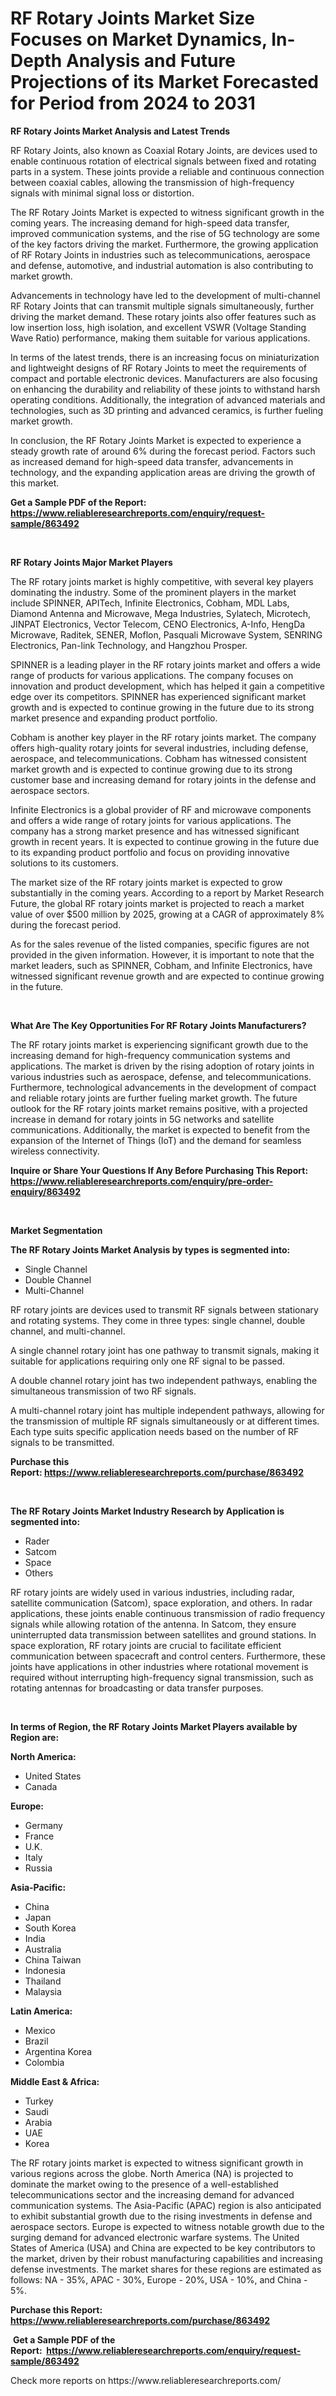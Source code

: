 <p><h1>RF Rotary Joints Market Size Focuses on Market Dynamics, In-Depth Analysis and Future Projections of its Market Forecasted for Period from 2024 to 2031</h1></p><p><strong>RF Rotary Joints Market Analysis and Latest Trends</strong></p>
<p><p>RF Rotary Joints, also known as Coaxial Rotary Joints, are devices used to enable continuous rotation of electrical signals between fixed and rotating parts in a system. These joints provide a reliable and continuous connection between coaxial cables, allowing the transmission of high-frequency signals with minimal signal loss or distortion.</p><p>The RF Rotary Joints Market is expected to witness significant growth in the coming years. The increasing demand for high-speed data transfer, improved communication systems, and the rise of 5G technology are some of the key factors driving the market. Furthermore, the growing application of RF Rotary Joints in industries such as telecommunications, aerospace and defense, automotive, and industrial automation is also contributing to market growth.</p><p>Advancements in technology have led to the development of multi-channel RF Rotary Joints that can transmit multiple signals simultaneously, further driving the market demand. These rotary joints also offer features such as low insertion loss, high isolation, and excellent VSWR (Voltage Standing Wave Ratio) performance, making them suitable for various applications.</p><p>In terms of the latest trends, there is an increasing focus on miniaturization and lightweight designs of RF Rotary Joints to meet the requirements of compact and portable electronic devices. Manufacturers are also focusing on enhancing the durability and reliability of these joints to withstand harsh operating conditions. Additionally, the integration of advanced materials and technologies, such as 3D printing and advanced ceramics, is further fueling market growth.</p><p>In conclusion, the RF Rotary Joints Market is expected to experience a steady growth rate of around 6% during the forecast period. Factors such as increased demand for high-speed data transfer, advancements in technology, and the expanding application areas are driving the growth of this market.</p></p>
<p><strong>Get a Sample PDF of the Report:&nbsp; <a href="https://www.reliableresearchreports.com/enquiry/request-sample/863492">https://www.reliableresearchreports.com/enquiry/request-sample/863492</a></strong></p>
<p>&nbsp;</p>
<p><strong>RF Rotary Joints Major Market Players</strong></p>
<p><p>The RF rotary joints market is highly competitive, with several key players dominating the industry. Some of the prominent players in the market include SPINNER, APITech, Infinite Electronics, Cobham, MDL Labs, Diamond Antenna and Microwave, Mega Industries, Sylatech, Microtech, JINPAT Electronics, Vector Telecom, CENO Electronics, A-Info, HengDa Microwave, Raditek, SENER, Moflon, Pasquali Microwave System, SENRING Electronics, Pan-link Technology, and Hangzhou Prosper.</p><p>SPINNER is a leading player in the RF rotary joints market and offers a wide range of products for various applications. The company focuses on innovation and product development, which has helped it gain a competitive edge over its competitors. SPINNER has experienced significant market growth and is expected to continue growing in the future due to its strong market presence and expanding product portfolio.</p><p>Cobham is another key player in the RF rotary joints market. The company offers high-quality rotary joints for several industries, including defense, aerospace, and telecommunications. Cobham has witnessed consistent market growth and is expected to continue growing due to its strong customer base and increasing demand for rotary joints in the defense and aerospace sectors.</p><p>Infinite Electronics is a global provider of RF and microwave components and offers a wide range of rotary joints for various applications. The company has a strong market presence and has witnessed significant growth in recent years. It is expected to continue growing in the future due to its expanding product portfolio and focus on providing innovative solutions to its customers.</p><p>The market size of the RF rotary joints market is expected to grow substantially in the coming years. According to a report by Market Research Future, the global RF rotary joints market is projected to reach a market value of over $500 million by 2025, growing at a CAGR of approximately 8% during the forecast period.</p><p>As for the sales revenue of the listed companies, specific figures are not provided in the given information. However, it is important to note that the market leaders, such as SPINNER, Cobham, and Infinite Electronics, have witnessed significant revenue growth and are expected to continue growing in the future.</p></p>
<p>&nbsp;</p>
<p><strong>What Are The Key Opportunities For RF Rotary Joints Manufacturers?</strong></p>
<p><p>The RF rotary joints market is experiencing significant growth due to the increasing demand for high-frequency communication systems and applications. The market is driven by the rising adoption of rotary joints in various industries such as aerospace, defense, and telecommunications. Furthermore, technological advancements in the development of compact and reliable rotary joints are further fueling market growth. The future outlook for the RF rotary joints market remains positive, with a projected increase in demand for rotary joints in 5G networks and satellite communications. Additionally, the market is expected to benefit from the expansion of the Internet of Things (IoT) and the demand for seamless wireless connectivity.</p></p>
<p><strong>Inquire or Share Your Questions If Any Before Purchasing This Report: <a href="https://www.reliableresearchreports.com/enquiry/pre-order-enquiry/863492">https://www.reliableresearchreports.com/enquiry/pre-order-enquiry/863492</a></strong></p>
<p>&nbsp;</p>
<p><strong>Market Segmentation</strong></p>
<p><strong>The RF Rotary Joints Market Analysis by types is segmented into:</strong></p>
<p><ul><li>Single Channel</li><li>Double Channel</li><li>Multi-Channel</li></ul></p>
<p><p>RF rotary joints are devices used to transmit RF signals between stationary and rotating systems. They come in three types: single channel, double channel, and multi-channel. </p><p>A single channel rotary joint has one pathway to transmit signals, making it suitable for applications requiring only one RF signal to be passed. </p><p>A double channel rotary joint has two independent pathways, enabling the simultaneous transmission of two RF signals. </p><p>A multi-channel rotary joint has multiple independent pathways, allowing for the transmission of multiple RF signals simultaneously or at different times. Each type suits specific application needs based on the number of RF signals to be transmitted.</p></p>
<p><strong>Purchase this Report:&nbsp;<a href="https://www.reliableresearchreports.com/purchase/863492">https://www.reliableresearchreports.com/purchase/863492</a></strong></p>
<p>&nbsp;</p>
<p><strong>The RF Rotary Joints Market Industry Research by Application is segmented into:</strong></p>
<p><ul><li>Rader</li><li>Satcom</li><li>Space</li><li>Others</li></ul></p>
<p><p>RF rotary joints are widely used in various industries, including radar, satellite communication (Satcom), space exploration, and others. In radar applications, these joints enable continuous transmission of radio frequency signals while allowing rotation of the antenna. In Satcom, they ensure uninterrupted data transmission between satellites and ground stations. In space exploration, RF rotary joints are crucial to facilitate efficient communication between spacecraft and control centers. Furthermore, these joints have applications in other industries where rotational movement is required without interrupting high-frequency signal transmission, such as rotating antennas for broadcasting or data transfer purposes.</p></p>
<p>&nbsp;</p>
<p><strong>In terms of Region, the RF Rotary Joints Market Players available by Region are:</strong></p>
<p>
    <p> <strong> North America: </strong>
        <ul>
            <li>United States</li>
            <li>Canada</li>
        </ul>
        </p> 
    <p> <strong> Europe: </strong>
        <ul>
            <li>Germany</li>
            <li>France</li>
            <li>U.K.</li>
            <li>Italy</li>
            <li>Russia</li>
        </ul>
        </p> 
    <p> <strong> Asia-Pacific: </strong>
        <ul>
            <li>China</li>
            <li>Japan</li>
            <li>South Korea</li>
            <li>India</li>
            <li>Australia</li>
            <li>China Taiwan</li>
            <li>Indonesia</li>
            <li>Thailand</li>
            <li>Malaysia</li>
        </ul>
        </p> 
    <p> <strong> Latin America: </strong>
        <ul>
            <li>Mexico</li>
            <li>Brazil</li>
            <li>Argentina Korea</li>
            <li>Colombia</li>
        </ul>
        </p> 
    <p> <strong> Middle East & Africa: </strong>
        <ul>
            <li>Turkey</li>
            <li>Saudi</li>
            <li>Arabia</li>
            <li>UAE</li>
            <li>Korea</li>
        </ul>
    </p>
    </p>
<p><p>The RF rotary joints market is expected to witness significant growth in various regions across the globe. North America (NA) is projected to dominate the market owing to the presence of a well-established telecommunications sector and the increasing demand for advanced communication systems. The Asia-Pacific (APAC) region is also anticipated to exhibit substantial growth due to the rising investments in defense and aerospace sectors. Europe is expected to witness notable growth due to the surging demand for advanced electronic warfare systems. The United States of America (USA) and China are expected to be key contributors to the market, driven by their robust manufacturing capabilities and increasing defense investments. The market shares for these regions are estimated as follows: NA - 35%, APAC - 30%, Europe - 20%, USA - 10%, and China - 5%.</p></p>
<p><strong>Purchase this Report: <a href="https://www.reliableresearchreports.com/purchase/863492">https://www.reliableresearchreports.com/purchase/863492</a></strong></p>
<p>&nbsp;<strong>Get a Sample PDF of the Report:&nbsp;&nbsp;<a href="https://www.reliableresearchreports.com/enquiry/request-sample/863492">https://www.reliableresearchreports.com/enquiry/request-sample/863492</a></strong></p>
<p><strong></strong></p>
<p>Check more reports on https://www.reliableresearchreports.com/</p>